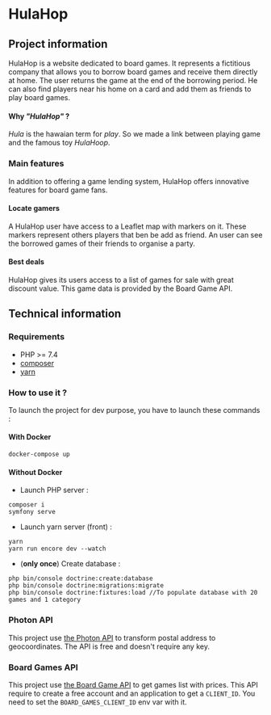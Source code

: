 # HulaHop

## Project information

HulaHop is a website dedicated to board games. It represents a fictitious company that allows you to borrow board games 
and receive them directly at home. The user returns the game at the end of the borrowing period. He can also find 
players near his home on a card and add them as friends to play board games.

#### Why *"HulaHop"* ?

*Hula* is the hawaian term for *play*. So we made a link between playing game and the famous toy *HulaHoop*.

### Main features

In addition to offering a game lending system, HulaHop offers innovative features for board game fans.

#### Locate gamers

A HulaHop user have access to a Leaflet map with markers on it. These markers represent others players that ben be add 
as friend. An user can see the borrowed games of their friends to organise a party.

#### Best deals

HulaHop gives its users access to a list of games for sale with great discount value. This game data is provided
by the Board Game API.

## Technical information 

### Requirements

- PHP >= 7.4
- [composer](https://getcomposer.org/)
- [yarn](https://classic.yarnpkg.com/en/docs/install/#mac-stable)


### How to use it ?

To launch the project for dev purpose, you have to launch these commands : 

#### With Docker

```
docker-compose up
```

#### Without Docker

- Launch PHP server :
```
composer i
symfony serve
```

- Launch yarn server (front) : 
```
yarn
yarn run encore dev --watch
```

- (**only once**) Create database :
```
php bin/console doctrine:create:database
php bin/console doctrine:migrations:migrate
php bin/console doctrine:fixtures:load //To populate database with 20 games and 1 category
``` 

### Photon API

This project use [the Photon API](https://photon.komoot.de/) to transform postal address to geocoordinates. The API is free and doesn't require any key.

### Board Games API

This project use [the Board Game API](https://www.boardgameatlas.com/api/docs/) to get games list with prices. This API require to create a free account and an application to get a `CLIENT_ID`.
You need to set the `BOARD_GAMES_CLIENT_ID` env var with it.